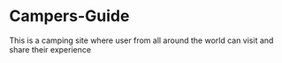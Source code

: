 # Campers-Guide
This is a camping site where user from all around the world can visit and share their experience
